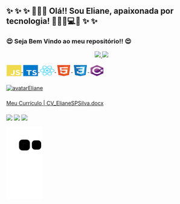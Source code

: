 ## :sparkles: :sparkles: :sparkles: 👩🏻‍🦱 Olá!! Sou Eliane, apaixonada por tecnologia! 👩🏻‍💻💻:sparkles: :sparkles: :sparkles:

###  :heart_eyes: Seja Bem Vindo ao meu repositório!! :heart_eyes:
  
  <div align="center">
  <a href="https://github.com/eliane-sp-silva">
  <img height="180em" src="https://github-readme-stats.vercel.app/api?username=eliane-sp-silva&show_icons=true&theme=dracula&include_all_commits=true&count_private=true"/>
  <img height="180em" src="https://github-readme-stats.vercel.app/api/top-langs/?username=eliane-sp-silva&layout=compact&langs_count=7&theme=dracula"/>
</div>

  <div style="display: inline_block"><br>
  <img align="center" alt="Eli-Js" height="30" width="40" src="https://raw.githubusercontent.com/devicons/devicon/master/icons/javascript/javascript-plain.svg">
  <img align="center" alt="Eli-Ts" height="30" width="40" src="https://raw.githubusercontent.com/devicons/devicon/master/icons/typescript/typescript-plain.svg">
  <img align="center" alt="Eli-React" height="30" width="40" src="https://raw.githubusercontent.com/devicons/devicon/master/icons/react/react-original.svg">
  <img align="center" alt="Eli-HTML" height="30" width="40" src="https://raw.githubusercontent.com/devicons/devicon/master/icons/html5/html5-original.svg">
  <img align="center" alt="Eli-CSS" height="30" width="40" src="https://raw.githubusercontent.com/devicons/devicon/master/icons/css3/css3-original.svg">  
  <img align="center" alt="Eli-Csharp" height="30" width="40" src="https://raw.githubusercontent.com/devicons/devicon/master/icons/csharp/csharp-original.svg">    
</div>
  
  ###
  
  ![avatarEliane](https://user-images.githubusercontent.com/95144647/162952116-12a63b5b-11eb-4953-adca-1ca07fd0c789.gif)
  
  ###
  
  Meu Currículo | [CV_ElianeSPSilva.docx](https://github.com/eliane-sp-silva/eliane-sp-silva/files/8472712/CV_ElianeSPSilva.docx)
  
  ###
  
<div> 
  <a href="https://www.instagram.com/elianespsilva/" target="_blank"><img src="https://img.shields.io/badge/-Instagram-%23E4405F?style=for-the-badge&logo=instagram&logoColor=white" target="_blank"></a>
 	<a href = "mailto:3lian3.pereira@gmail.com"><img src="https://img.shields.io/badge/-Gmail-%23333?style=for-the-badge&logo=gmail&logoColor=white" target="_blank"></a>
  <a href="www.linkedin.com/in/elianespsilva-dev" target="_blank"><img src="https://img.shields.io/badge/-LinkedIn-%230077B5?style=for-the-badge&logo=linkedin&logoColor=white" target="_blank"></a> 
  
 
  ![Snake animation](https://github.com/rafaballerini/rafaballerini/blob/output/github-contribution-grid-snake.svg)
 
</div>

  
  
